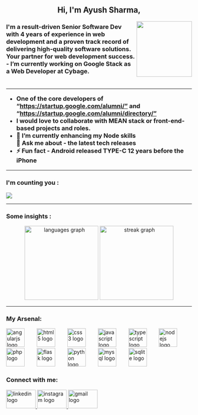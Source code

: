 <br>
<h2 align="center"> Hi, I'm Ayush Sharma,</h2> 
<img align="right" height="150" src="https://media.giphy.com/media/BgKEiHf1xNV0h6IcSX/giphy.gif"  />


<h3>I'm a result-driven Senior Software Dev with 4 years of experience in web development and a proven track record of delivering high-quality software solutions. Your partner for web development success.<br>- I’m currently working on Google Stack as a Web Developer at Cybage.
<br>
<br>


---
  
- One of the core developers of “https://startup.google.com/alumni/” and “https://startup.google.com/alumni/directory/”<br>
- I would love to collaborate with MEAN stack or front-end-based projects and roles.<br>
- 🌱 I’m currently enhancing my Node skills<br>💬 Ask me about - the latest tech releases<br>
- ⚡ Fun fact - Android released TYPE-C 12 years before the iPhone</h3>

---

<h3 align="left">I'm counting you :</h3>

[![](https://visitcount.itsvg.in/api?id=avsharma-exe&icon=0&color=0)](https://visitcount.itsvg.in)

---

<h3 align="left">Some insights :</h3>

<div align="center">
  <img src="https://github-readme-stats.vercel.app/api/top-langs?username=avsharma-exe&locale=en&hide_title=false&layout=compact&card_width=320&langs_count=6&theme=nightowl&hide_border=false&order=2" height="200" alt="languages graph"  />
  <img src="https://streak-stats.demolab.com?user=avsharma-exe&locale=en&mode=daily&theme=nightowl&hide_border=false&border_radius=5&order=3" height="200" alt="streak graph"  />
</div>

---


<h3 align="left">My Arsenal:</h3>

<div align="left">
  <img src="https://cdn.simpleicons.org/angular/DD0031" height="50" alt="angularjs logo"  />
  <img width="25" />
  <img src="https://cdn.simpleicons.org/html5/E34F26" height="50" alt="html5 logo"  />
  <img width="25" />
  <img src="https://cdn.simpleicons.org/css3/1572B6" height="50" alt="css3 logo"  />
  <img width="25" />
  <img src="https://cdn.jsdelivr.net/gh/devicons/devicon/icons/javascript/javascript-original.svg" height="50" alt="javascript logo"  />
  <img width="25" />
  <img src="https://cdn.jsdelivr.net/gh/devicons/devicon/icons/typescript/typescript-original.svg" height="50" alt="typescript logo"  />
  <img width="25" />
  <img src="https://cdn.jsdelivr.net/gh/devicons/devicon/icons/nodejs/nodejs-original.svg" height="50" alt="nodejs logo"  />
  <img width="25" />
  <img src="https://skillicons.dev/icons?i=php" height="50" alt="php logo"  />
  <img width="25" />
  <img src="https://skillicons.dev/icons?i=flask" height="50" alt="flask logo"  />
  <img width="25" />
  <img src="https://cdn.jsdelivr.net/gh/devicons/devicon/icons/python/python-original.svg" height="50" alt="python logo"  />
  <img width="25" />
  <img src="https://cdn.jsdelivr.net/gh/devicons/devicon/icons/mysql/mysql-original.svg" height="50" alt="mysql logo"  />
  <img width="25" />
  <img src="https://cdn.simpleicons.org/sqlite/003B57" height="50" alt="sqlite logo"  />
</div>

###

<h3 align="left">Connect with me:</h3>

<div align="left">
  <a href="https://www.linkedin.com/in/avsharma-exe/" target="_blank">
    <img src="https://raw.githubusercontent.com/maurodesouza/profile-readme-generator/master/src/assets/icons/social/linkedin/default.svg" width="80" height="50" alt="linkedin logo"  />
  </a>
  <a href="https://instagram.com/avsharma.exe?igshid=OGQ5ZDc2ODk2ZA==" target="_blank">
    <img src="https://raw.githubusercontent.com/maurodesouza/profile-readme-generator/master/src/assets/icons/social/instagram/default.svg" width="80" height="50" alt="instagram logo"  />
  </a>
  <a href="mailto:asayushsharma9@gmail.com" target="_blank">
    <img src="https://raw.githubusercontent.com/maurodesouza/profile-readme-generator/master/src/assets/icons/social/gmail/default.svg" width="80" height="50" alt="gmail logo"  />
  </a>
</div>

###


